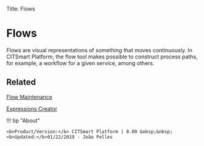 Title: Flows

# Flows

Flows are visual representations of something that moves continuously. In CITSmart Platform, the flow tool makes possible to construct process paths, for example, a workflow for a given service, among others.

## Related

[Flow Maintenance][1]  

[Expressions Creator][2]  

[1]:/en-us/citsmart-esp-8/platform-administration/flow-maintenance/workflow-maintenance.html
[2]:/en-us/citsmart-esp-8/platform-administration/flow-maintenance/expressions-creator.html

!!! tip "About"

    <b>Product/Version:</b> CITSmart Platform | 8.00 &nbsp;&nbsp;
    <b>Updated:</b>01/22/2019 - João Pelles  
	